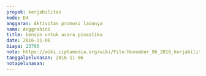 ```yaml
---
proyek: kerjabilitas
kode: D4
anggaran: Aktivitas promosi lainnya
nama: Anggrahini
title: bensin untuk acara pinastika
date: 2016-11-06
biaya: 23766
nota: https://wiki.ciptamedia.org/wiki/File:November_06_2016_kerjabilitas_D4_bensin_pinastika_inok.jpg
tanggalpelunasan: 2016-11-06
notapelunasan:
---
```

